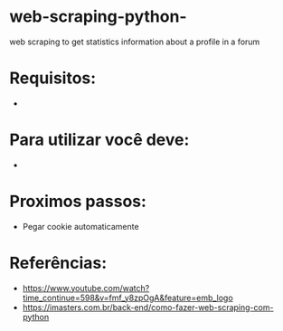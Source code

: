 # web-scraping-python-
web scraping to get statistics information about a profile in a forum 

# Requisitos:
  - 

# Para utilizar você deve:
  - 
  
# Proximos passos:
  - Pegar cookie automaticamente

# Referências:
  - https://www.youtube.com/watch?time_continue=598&v=fmf_y8zpOgA&feature=emb_logo
  - https://imasters.com.br/back-end/como-fazer-web-scraping-com-python
